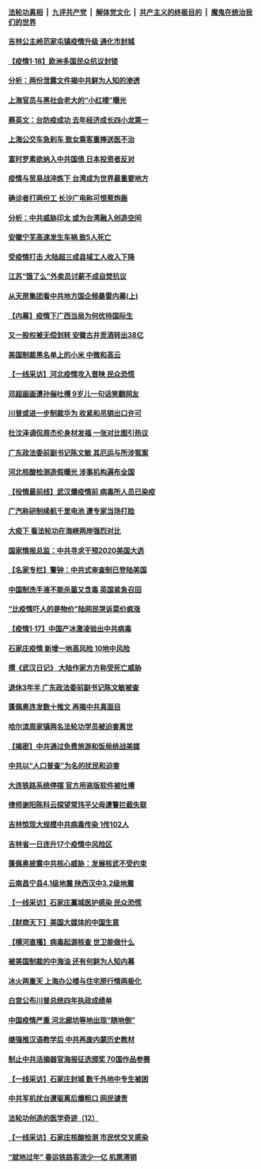 ####  [法轮功真相](../../../../basic/blob/master/README.md?t=01182101) &nbsp;|&nbsp; [九评共产党](../../../../9ping.md/blob/master/README.md?t=01182101) &nbsp;|&nbsp; [解体党文化](../../../../jtdwh.md/blob/master/README.md?t=01182101)  &nbsp;|&nbsp; [共产主义的终极目的](../../../../gczydzjmd.md/blob/master/README.md?t=01182101) &nbsp;|&nbsp; [魔鬼在统治我们的世界](../../../../mgztzwmdsj.md/blob/master/README.md?t=01182101) 

#### [吉林公主岭范家屯镇疫情升级 通化市封城](../pages/nsc413/n12695192.md?t=01182101) 

#### [【疫情1·18】欧洲多国民众抗议封锁](../pages/nsc413/n12695375.md?t=01182101) 

#### [分析：两份泄露文件揭中共鲜为人知的渗透](../pages/nsc413/n12691849.md?t=01182101) 

#### [上海官员与黑社会老大的“小红楼”曝光](../pages/nsc413/n12694899.md?t=01182101) 

#### [蔡英文：台防疫成功 去年经济成长四小龙第一](../pages/nsc413/n12695175.md?t=01182101) 

#### [上海公交车急刹车 致女乘客重摔送医不治](../pages/nsc413/n12694895.md?t=01182101) 

#### [富时罗素欲纳入中共国债 日本投资者反对](../pages/nsc413/n12694893.md?t=01182101) 

#### [疫情与贸易战淬炼下 台湾成为世界最重要地方](../pages/nsc413/n12694898.md?t=01182101) 


#### [确诊者打两份工 长沙广电称可恨惹炮轰](../pages/nsc413/n12694846.md?t=01182101) 

#### [分析：中共威胁印太 或为台湾融入创造空间](../pages/nsc413/n12694572.md?t=01182101) 

#### [安徽宁芜高速发生车祸 致5人死亡](../pages/nsc413/n12694567.md?t=01182101) 

#### [受疫情打击 大陆超三成县域工人收入下降](../pages/nsc413/n12694357.md?t=01182101) 

#### [江苏“饿了么”外卖员讨薪不成自焚抗议](../pages/nsc413/n12694484.md?t=01182101) 

#### [从天房集团看中共地方国企频暴雷内幕(上)](../pages/nsc413/n12694044.md?t=01182101) 

#### [【内幕】疫情下广西当局为何优待国际生](../pages/nsc413/n12691803.md?t=01182101) 

#### [又一股权被无偿划转 安徽古井贡酒转出38亿](../pages/nsc413/n12694422.md?t=01182101) 

#### [美国制裁黑名单上的小米 中微和高云](../pages/nsc413/n12694210.md?t=01182101) 

#### [【一线采访】河北疫情攻入晋陕 民众恐慌](../pages/nsc413/n12694164.md?t=01182101) 

#### [邓超画画遭孙俪吐槽 9岁儿一句话笑翻网友](../pages/nsc413/n12694119.md?t=01182101) 

#### [川普或进一步制裁华为 收紧和吊销出口许可](../pages/nsc413/n12694190.md?t=01182101) 

#### [杜汶泽调侃周杰伦身材发福 一张对比图引热议](../pages/nsc413/n12693952.md?t=01182101) 

#### [广东政法委前副书记陈文敏 其厄运与所涉冤案](../pages/nsc413/n12693689.md?t=01182101) 

#### [河北核酸检测造假曝光 涉事机构遍布全国](../pages/nsc413/n12694183.md?t=01182101) 

#### [【役情最前线】武汉爆疫情前 病毒所人员已染疫](../pages/nsc413/n12693977.md?t=01182101) 

#### [广汽称研制续航千里电池 遭专家当场打脸](../pages/nsc413/n12694220.md?t=01182101) 

#### [大疫下 看法轮功在海峡两岸强烈对比](../pages/nsc413/n12694195.md?t=01182101) 

#### [国家情报总监：中共寻求干预2020美国大选](../pages/nsc413/n12694199.md?t=01182101) 

#### [【名家专栏】警钟：中共式审查制已登陆美国](../pages/nsc413/n12693609.md?t=01182101) 

#### [中国制洗手液不能杀菌又含毒 英国紧急召回](../pages/nsc413/n12693958.md?t=01182101) 

#### [“比疫情吓人的是物价”陆网民哭诉菜价疯涨](../pages/nsc413/n12693931.md?t=01182101) 

#### [【疫情1·17】中国产冰激凌验出中共病毒](../pages/nsc413/n12693414.md?t=01182101) 

#### [石家庄疫情 新增一地高风险 10地中风险](../pages/nsc413/n12693724.md?t=01182101) 

#### [撰《武汉日记》 大陆作家方方称受死亡威胁](../pages/nsc413/n12693637.md?t=01182101) 

#### [退休3年半 广东政法委前副书记陈文敏被查](../pages/nsc413/n12693435.md?t=01182101) 

#### [蓬佩奥连发数十推文 再揭中共真面目](../pages/nsc413/n12693032.md?t=01182101) 

#### [哈尔滨周家镇两名法轮功学员被迫害离世](../pages/nsc413/n12693401.md?t=01182101) 

#### [【揭密】中共通过免费旅游和饭局统战美媒](../pages/nsc413/n12689361.md?t=01182101) 

#### [中共以“人口普查”为名的扰民和迫害](../pages/nsc413/n12679201.md?t=01182101) 

#### [大连铁路系统停摆 官方用盗版软件被吐槽](../pages/nsc413/n12693263.md?t=01182101) 

#### [律师谢阳陈科云探望常玮平父母遭警拦截失联](../pages/nsc413/n12693365.md?t=01182101) 


#### [吉林惊现大规模中共病毒传染 1传102人](../pages/nsc413/n12693300.md?t=01182101) 

#### [吉林省一日连升17个疫情中风险区](../pages/nsc413/n12693207.md?t=01182101) 

#### [蓬佩奥披露中共核心威胁：发展核武不受约束](../pages/nsc413/n12678091.md?t=01182101) 

#### [云南昌宁县4.1级地震 陕西汉中3.2级地震](../pages/nsc413/n12693180.md?t=01182101) 

#### [【一线采访】石家庄藁城医护感染 民众恐慌](../pages/nsc413/n12693025.md?t=01182101) 

#### [【财商天下】美国大媒体的中国生意](../pages/nsc413/n12692517.md?t=01182101) 

#### [【横河直播】病毒起源核查 世卫能做什么](../pages/nsc413/n12692894.md?t=01182101) 

#### [被美国制裁的中海油 还有何鲜为人知内幕](../pages/nsc413/n12691387.md?t=01182101) 

#### [冰火两重天 上海办公楼与住宅房行情两极化](../pages/nsc413/n12692500.md?t=01182101) 

#### [白宫公布川普总统四年执政成绩单](../pages/nsc413/n12692745.md?t=01182101) 

#### [中国疫情严重 河北廊坊等地出现“随地倒”](../pages/nsc413/n12692722.md?t=01182101) 

#### [继强推汉语教学后 中共再废内蒙历史教材](../pages/nsc413/n12692657.md?t=01182101) 

#### [制止中共活摘器官海报征选颁奖 70国作品参赛](../pages/nsc413/n12692050.md?t=01182101) 

#### [【一线采访】石家庄封城 数千外地中专生被困](../pages/nsc413/n12692502.md?t=01182101) 

#### [中共军机扰台遭驱离后爆粗口 网民谴责](../pages/nsc413/n12692505.md?t=01182101) 

#### [法轮功创造的医学奇迹（12）](../pages/nsc413/n12688185.md?t=01182101) 

#### [【一线采访】石家庄核酸检测 市民忧交叉感染](../pages/nsc413/n12692386.md?t=01182101) 

#### [“就地过年” 春运铁路客流少一亿 机票滞销](../pages/nsc413/n12692357.md?t=01182101) 

